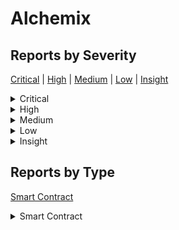 
# Alchemix

## Reports by Severity

[Critical](<README.md#critical>) | [High](<README.md#high>) | [Medium](<README.md#medium>) | [Low](<README.md#low>) | [Insight](<README.md#insight>)
<details>
<summary>Critical</summary>

* [30634 - [SC - Critical] Unauthorized minting of unlimited FLUX in  tran...](./30634%20-%20%5BSC%20-%20Critical%5D%20Unauthorized%20minting%20of%20unlimited%20FLUX%20in%20%20tran....md)
* [30650 - [SC - Critical] Infinite minting of FLUX through voterpoke](./30650%20-%20%5BSC%20-%20Critical%5D%20Infinite%20minting%20of%20FLUX%20through%20voterpoke.md)
* [30651 - [SC - Critical] Insolvency in RevenueHandlersol because unclaim...](./30651%20-%20%5BSC%20-%20Critical%5D%20Insolvency%20in%20RevenueHandlersol%20because%20unclaim....md)
* [30655 - [SC - Critical] Binary search does not correctly handle duplica...](./30655%20-%20%5BSC%20-%20Critical%5D%20Binary%20search%20does%20not%20correctly%20handle%20duplica....md)
* [30671 - [SC - Critical] Reward token permanent freeze due to bulk call ...](./30671%20-%20%5BSC%20-%20Critical%5D%20Reward%20token%20permanent%20freeze%20due%20to%20bulk%20call%20....md)
* [30682 - [SC - Critical] Insufficient slippage control in RevenueHandler...](./30682%20-%20%5BSC%20-%20Critical%5D%20Insufficient%20slippage%20control%20in%20RevenueHandler....md)
* [30683 - [SC - Critical] User can increase their unclaimed Flux token wi...](./30683%20-%20%5BSC%20-%20Critical%5D%20User%20can%20increase%20their%20unclaimed%20Flux%20token%20wi....md)
* [30788 - [SC - Critical] User can increase their unclaimed Flux token wi...](./30788%20-%20%5BSC%20-%20Critical%5D%20User%20can%20increase%20their%20unclaimed%20Flux%20token%20wi....md)
* [30800 - [SC - Critical] Stealing FLUX by claiming then merging position...](./30800%20-%20%5BSC%20-%20Critical%5D%20Stealing%20FLUX%20by%20claiming%20then%20merging%20position....md)
* [30814 - [SC - Critical] Wrong calculation of boost amount in Voterpoke](./30814%20-%20%5BSC%20-%20Critical%5D%20Wrong%20calculation%20of%20boost%20amount%20in%20Voterpoke.md)
* [30825 - [SC - Critical] Users can get unlimited amounts of Flux tokens](./30825%20-%20%5BSC%20-%20Critical%5D%20Users%20can%20get%20unlimited%20amounts%20of%20Flux%20tokens.md)
* [30860 - [SC - Critical] Wrong timestamp for totalVoting](./30860%20-%20%5BSC%20-%20Critical%5D%20Wrong%20timestamp%20for%20totalVoting.md)
* [30898 - [SC - Critical] Call the deposit function before the distribute...](./30898%20-%20%5BSC%20-%20Critical%5D%20Call%20the%20deposit%20function%20before%20the%20distribute....md)
* [30906 - [SC - Critical] Voterpoke can be called at will leading to a us...](./30906%20-%20%5BSC%20-%20Critical%5D%20Voterpoke%20can%20be%20called%20at%20will%20leading%20to%20a%20us....md)
* [30919 - [SC - Critical] Front running of pokeTokens could lead to loss ...](./30919%20-%20%5BSC%20-%20Critical%5D%20Front%20running%20of%20pokeTokens%20could%20lead%20to%20loss%20....md)
* [30925 - [SC - Critical] Manipulation of governance voting result by unl...](./30925%20-%20%5BSC%20-%20Critical%5D%20Manipulation%20of%20governance%20voting%20result%20by%20unl....md)
* [30939 - [SC - Critical] Misuse of curve pool calls results for precisio...](./30939%20-%20%5BSC%20-%20Critical%5D%20Misuse%20of%20curve%20pool%20calls%20results%20for%20precisio....md)
* [30972 - [SC - Critical] Theft of unclaimed yield of the revenue in the ...](./30972%20-%20%5BSC%20-%20Critical%5D%20Theft%20of%20unclaimed%20yield%20of%20the%20revenue%20in%20the%20....md)
* [30990 - [SC - Critical] Users can use Voterpoke to accrue Flux tokens i...](./30990%20-%20%5BSC%20-%20Critical%5D%20Users%20can%20use%20Voterpoke%20to%20accrue%20Flux%20tokens%20i....md)
* [30999 - [SC - Critical] An edge-case mints  times more FLUX than it should](./30999%20-%20%5BSC%20-%20Critical%5D%20An%20edge-case%20mints%20%20times%20more%20FLUX%20than%20it%20should.md)
* [31071 - [SC - Critical] User can steal bribes and prevent other users f...](./31071%20-%20%5BSC%20-%20Critical%5D%20User%20can%20steal%20bribes%20and%20prevent%20other%20users%20f....md)
* [31076 - [SC - Critical] checkpointTotalSupply can checkpoint before a t...](./31076%20-%20%5BSC%20-%20Critical%5D%20checkpointTotalSupply%20can%20checkpoint%20before%20a%20t....md)
* [31077 - [SC - Critical] RevenueHandler counts unclaimed tokens as new r...](./31077%20-%20%5BSC%20-%20Critical%5D%20RevenueHandler%20counts%20unclaimed%20tokens%20as%20new%20r....md)
* [31079 - [SC - Critical] Claiming bribes for epochs you didnt vote for l...](./31079%20-%20%5BSC%20-%20Critical%5D%20Claiming%20bribes%20for%20epochs%20you%20didnt%20vote%20for%20l....md)
* [31082 - [SC - Critical] Expired locks can be used to claim rewards](./31082%20-%20%5BSC%20-%20Critical%5D%20Expired%20locks%20can%20be%20used%20to%20claim%20rewards.md)
* [31085 - [SC - Critical] Malicious users can front-run the distribution ...](./31085%20-%20%5BSC%20-%20Critical%5D%20Malicious%20users%20can%20front-run%20the%20distribution%20....md)
* [31112 - [SC - Critical] Bribesolwithdraw doesnt update the totalVotings...](./31112%20-%20%5BSC%20-%20Critical%5D%20Bribesolwithdraw%20doesnt%20update%20the%20totalVotings....md)
* [31141 - [SC - Critical] Permanent freezing of unclaimed yield of reward...](./31141%20-%20%5BSC%20-%20Critical%5D%20Permanent%20freezing%20of%20unclaimed%20yield%20of%20reward....md)
* [31149 - [SC - Critical] Manipulation of governance voting result by unl...](./31149%20-%20%5BSC%20-%20Critical%5D%20Manipulation%20of%20governance%20voting%20result%20by%20unl....md)
* [31163 - [SC - Critical] Malicious actor can acquire bribe rewards by bl...](./31163%20-%20%5BSC%20-%20Critical%5D%20Malicious%20actor%20can%20acquire%20bribe%20rewards%20by%20bl....md)
* [31184 - [SC - Critical] Deflating the total amount of votes in a checkp...](./31184%20-%20%5BSC%20-%20Critical%5D%20Deflating%20the%20total%20amount%20of%20votes%20in%20a%20checkp....md)
* [31196 - [SC - Critical] Voterpoke does not check lastVoted resulting in...](./31196%20-%20%5BSC%20-%20Critical%5D%20Voterpoke%20does%20not%20check%20lastVoted%20resulting%20in....md)
* [31198 - [SC - Critical] VotingEscrowmerge does not check whether the _f...](./31198%20-%20%5BSC%20-%20Critical%5D%20VotingEscrowmerge%20does%20not%20check%20whether%20the%20_f....md)
* [31199 - [SC - Critical] Users might receive less rewars token after Vot...](./31199%20-%20%5BSC%20-%20Critical%5D%20Users%20might%20receive%20less%20rewars%20token%20after%20Vot....md)
* [31211 - [SC - Critical] Inflation Of Total Votes and Potential Freeze o...](./31211%20-%20%5BSC%20-%20Critical%5D%20Inflation%20Of%20Total%20Votes%20and%20Potential%20Freeze%20o....md)
* [31222 - [SC - Critical] Unlimited Flux minting](./31222%20-%20%5BSC%20-%20Critical%5D%20Unlimited%20Flux%20minting.md)
* [31223 - [SC - Critical] Disproportionate Rewards Manipulation in Bribesol](./31223%20-%20%5BSC%20-%20Critical%5D%20Disproportionate%20Rewards%20Manipulation%20in%20Bribesol.md)
* [31242 - [SC - Critical]  RevenueHandlercheckpoint allows users to claim...](./31242%20-%20%5BSC%20-%20Critical%5D%20%20RevenueHandlercheckpoint%20allows%20users%20to%20claim....md)
* [31249 - [SC - Critical] malicious user can back-run Voterdistribute to ...](./31249%20-%20%5BSC%20-%20Critical%5D%20malicious%20user%20can%20back-run%20Voterdistribute%20to%20....md)
* [31253 - [SC - Critical] RevenueHandlercheckpoint isnt correctly](./31253%20-%20%5BSC%20-%20Critical%5D%20RevenueHandlercheckpoint%20isnt%20correctly.md)
* [31263 - [SC - Critical] RevenueHandlercheckpoint counts unclaimed rewar...](./31263%20-%20%5BSC%20-%20Critical%5D%20RevenueHandlercheckpoint%20counts%20unclaimed%20rewar....md)
* [31280 - [SC - Critical] Malicious user can mint unlimited flux tokens](./31280%20-%20%5BSC%20-%20Critical%5D%20Malicious%20user%20can%20mint%20unlimited%20flux%20tokens.md)
* [31309 - [SC - Critical] slippage protection is inaccurate](./31309%20-%20%5BSC%20-%20Critical%5D%20slippage%20protection%20is%20inaccurate.md)
* [31329 - [SC - Critical] Attacker can gain infinitive FLUX by repeating ...](./31329%20-%20%5BSC%20-%20Critical%5D%20Attacker%20can%20gain%20infinitive%20FLUX%20by%20repeating%20....md)
* [31375 - [SC - Critical] Lack of Access control in poke function allows ...](./31375%20-%20%5BSC%20-%20Critical%5D%20Lack%20of%20Access%20control%20in%20poke%20function%20allows%20....md)
* [31377 - [SC - Critical] Stucked yield tokens upon withdrawal of votes f...](./31377%20-%20%5BSC%20-%20Critical%5D%20Stucked%20yield%20tokens%20upon%20withdrawal%20of%20votes%20f....md)
* [31386 - [SC - Critical] Malicious user can steal FLUX token by abusing ...](./31386%20-%20%5BSC%20-%20Critical%5D%20Malicious%20user%20can%20steal%20FLUX%20token%20by%20abusing%20....md)
* [31388 - [SC - Critical] Vulnerability in the poke function of Voting co...](./31388%20-%20%5BSC%20-%20Critical%5D%20Vulnerability%20in%20the%20poke%20function%20of%20Voting%20co....md)
* [31397 - [SC - Critical] In Bribesol _writeVotingCheckpoint isnt called ...](./31397%20-%20%5BSC%20-%20Critical%5D%20In%20Bribesol%20_writeVotingCheckpoint%20isnt%20called%20....md)
* [31408 - [SC - Critical] Killed Gauge continue to accrue and steal rewar...](./31408%20-%20%5BSC%20-%20Critical%5D%20Killed%20Gauge%20continue%20to%20accrue%20and%20steal%20rewar....md)
* [31409 - [SC - Critical] Users can grief Bribe rewards forcing them to b...](./31409%20-%20%5BSC%20-%20Critical%5D%20Users%20can%20grief%20Bribe%20rewards%20forcing%20them%20to%20b....md)
* [31418 - [SC - Critical] the killed gauge collect claim amount](./31418%20-%20%5BSC%20-%20Critical%5D%20the%20killed%20gauge%20collect%20claim%20amount.md)
* [31444 - [SC - Critical] Manipulation of ve voting mechanism unlimited b...](./31444%20-%20%5BSC%20-%20Critical%5D%20Manipulation%20of%20ve%20voting%20mechanism%20unlimited%20b....md)
* [31453 - [SC - Critical] The balance of RevenueHandler can be drained](./31453%20-%20%5BSC%20-%20Critical%5D%20The%20balance%20of%20RevenueHandler%20can%20be%20drained.md)
* [31458 - [SC - Critical] Invalid handling of epochs revenue for tokens t...](./31458%20-%20%5BSC%20-%20Critical%5D%20Invalid%20handling%20of%20epochs%20revenue%20for%20tokens%20t....md)
* [31461 - [SC - Critical] veALCX holder can mint Unlimited FLUX tokens](./31461%20-%20%5BSC%20-%20Critical%5D%20veALCX%20holder%20can%20mint%20Unlimited%20FLUX%20tokens.md)
* [31466 - [SC - Critical] Wrong reward calculation leads to rewards being...](./31466%20-%20%5BSC%20-%20Critical%5D%20Wrong%20reward%20calculation%20leads%20to%20rewards%20being....md)
* [31470 - [SC - Critical] Bribing protocols pay bribes but dont get emiss...](./31470%20-%20%5BSC%20-%20Critical%5D%20Bribing%20protocols%20pay%20bribes%20but%20dont%20get%20emiss....md)
* [31472 - [SC - Critical] Stealing all revenue from the Alchemix protocol](./31472%20-%20%5BSC%20-%20Critical%5D%20Stealing%20all%20revenue%20from%20the%20Alchemix%20protocol.md)
* [31481 - [SC - Critical] Undound FLUX accrual through reset and merge](./31481%20-%20%5BSC%20-%20Critical%5D%20Undound%20FLUX%20accrual%20through%20reset%20and%20merge.md)
* [31483 - [SC - Critical] Users can vote multiple times in one epoch](./31483%20-%20%5BSC%20-%20Critical%5D%20Users%20can%20vote%20multiple%20times%20in%20one%20epoch.md)
* [31485 - [SC - Critical] Miscalculation of distributed tokens at revenue...](./31485%20-%20%5BSC%20-%20Critical%5D%20Miscalculation%20of%20distributed%20tokens%20at%20revenue....md)
* [31488 - [SC - Critical] Merging tokens allows multiple Flux accruals wi...](./31488%20-%20%5BSC%20-%20Critical%5D%20Merging%20tokens%20allows%20multiple%20Flux%20accruals%20wi....md)
* [31495 - [SC - Critical] Users cannot claim rewards from RevenueHandler ...](./31495%20-%20%5BSC%20-%20Critical%5D%20Users%20cannot%20claim%20rewards%20from%20RevenueHandler%20....md)
* [31507 - [SC - Critical] Malicious user could flash-loan the veALCX to i...](./31507%20-%20%5BSC%20-%20Critical%5D%20Malicious%20user%20could%20flash-loan%20the%20veALCX%20to%20i....md)
* [31512 - [SC - Critical] Infinite minting of FLUX through Merge](./31512%20-%20%5BSC%20-%20Critical%5D%20Infinite%20minting%20of%20FLUX%20through%20Merge.md)
* [31520 - [SC - Critical] Incorrect accounting of totalVoting leads to pe...](./31520%20-%20%5BSC%20-%20Critical%5D%20Incorrect%20accounting%20of%20totalVoting%20leads%20to%20pe....md)
* [31526 - [SC - Critical] A user is able to claim more bribes than they h...](./31526%20-%20%5BSC%20-%20Critical%5D%20A%20user%20is%20able%20to%20claim%20more%20bribes%20than%20they%20h....md)
* [31527 - [SC - Critical] No accounting for totalVoting in Bribesolwithdr...](./31527%20-%20%5BSC%20-%20Critical%5D%20No%20accounting%20for%20totalVoting%20in%20Bribesolwithdr....md)
* [31541 - [SC - Critical] FluxTokens unlimited mint and Exploitation of g...](./31541%20-%20%5BSC%20-%20Critical%5D%20FluxTokens%20unlimited%20mint%20and%20Exploitation%20of%20g....md)
* [31556 - [SC - Critical] Unfair Revenue Distribution in Non-Alchemix Rev...](./31556%20-%20%5BSC%20-%20Critical%5D%20Unfair%20Revenue%20Distribution%20in%20Non-Alchemix%20Rev....md)
* [31567 - [SC - Critical] VotingEscrowsolcheckpoint is completely broken](./31567%20-%20%5BSC%20-%20Critical%5D%20VotingEscrowsolcheckpoint%20is%20completely%20broken.md)
* [31579 - [SC - Critical] Infinite mint of FLUX using poke](./31579%20-%20%5BSC%20-%20Critical%5D%20Infinite%20mint%20of%20FLUX%20using%20poke.md)
* [31584 - [SC - Critical] Loss Of Boosted Weight When Poking In The Same ...](./31584%20-%20%5BSC%20-%20Critical%5D%20Loss%20Of%20Boosted%20Weight%20When%20Poking%20In%20The%20Same%20....md)

</details>
<details>
<summary>High</summary>

* [30699 - [SC - High] Permanent freezing of unclaimed ALCX yield when...](./30699%20-%20%5BSC%20-%20High%5D%20Permanent%20freezing%20of%20unclaimed%20ALCX%20yield%20when....md)
* [30826 - [SC - High] ALCK rewards are lost when merging tokens becau...](./30826%20-%20%5BSC%20-%20High%5D%20ALCK%20rewards%20are%20lost%20when%20merging%20tokens%20becau....md)
* [30910 - [SC - High] Processing of voting results is not implemented...](./30910%20-%20%5BSC%20-%20High%5D%20Processing%20of%20voting%20results%20is%20not%20implemented....md)
* [30922 - [SC - High] DOS of withdrawals through filling the userPoin...](./30922%20-%20%5BSC%20-%20High%5D%20DOS%20of%20withdrawals%20through%20filling%20the%20userPoin....md)
* [31008 - [SC - High] Alcx rewards are permanently frozen when two to...](./31008%20-%20%5BSC%20-%20High%5D%20Alcx%20rewards%20are%20permanently%20frozen%20when%20two%20to....md)
* [31042 - [SC - High] Claiming alchemic-token rewards can fail for so...](./31042%20-%20%5BSC%20-%20High%5D%20Claiming%20alchemic-token%20rewards%20can%20fail%20for%20so....md)
* [31078 - [SC - High] withdraw doesnt claim all rewards before burnin...](./31078%20-%20%5BSC%20-%20High%5D%20withdraw%20doesnt%20claim%20all%20rewards%20before%20burnin....md)
* [31189 - [SC - High] Voting algorithm does not apply maximum availab...](./31189%20-%20%5BSC%20-%20High%5D%20Voting%20algorithm%20does%20not%20apply%20maximum%20availab....md)
* [31258 - [SC - High] Loss of Unclaimed Bribes After Burning veALCX T...](./31258%20-%20%5BSC%20-%20High%5D%20Loss%20of%20Unclaimed%20Bribes%20After%20Burning%20veALCX%20T....md)
* [31276 - [SC - High] BPT can be locked for only  week resulting in u...](./31276%20-%20%5BSC%20-%20High%5D%20BPT%20can%20be%20locked%20for%20only%20%20week%20resulting%20in%20u....md)
* [31293 - [SC - High] Voters who withdraw veLACX tokens risk losing g...](./31293%20-%20%5BSC%20-%20High%5D%20Voters%20who%20withdraw%20veLACX%20tokens%20risk%20losing%20g....md)
* [31295 - [SC - High] Newly created gauge may missed out on its rewards](./31295%20-%20%5BSC%20-%20High%5D%20Newly%20created%20gauge%20may%20missed%20out%20on%20its%20rewards.md)
* [31326 - [SC - High] Precision loss causes minor loss of FLUX when c...](./31326%20-%20%5BSC%20-%20High%5D%20Precision%20loss%20causes%20minor%20loss%20of%20FLUX%20when%20c....md)
* [31335 - [SC - High] getActualSupply should be used instead of total...](./31335%20-%20%5BSC%20-%20High%5D%20getActualSupply%20should%20be%20used%20instead%20of%20total....md)
* [31380 - [SC - High] FluxTokencalculateBPT uses wrong algorithm caus...](./31380%20-%20%5BSC%20-%20High%5D%20FluxTokencalculateBPT%20uses%20wrong%20algorithm%20caus....md)
* [31382 - [SC - High] VotingEscrowupdateUnlockTime - Its possible for...](./31382%20-%20%5BSC%20-%20High%5D%20VotingEscrowupdateUnlockTime%20-%20Its%20possible%20for....md)
* [31390 - [SC - High] Precision Loss in FluxTokensolgetClaimableFlux](./31390%20-%20%5BSC%20-%20High%5D%20Precision%20Loss%20in%20FluxTokensolgetClaimableFlux.md)
* [31399 - [SC - High] RewardDistributor claims can be DoSed through e...](./31399%20-%20%5BSC%20-%20High%5D%20RewardDistributor%20claims%20can%20be%20DoSed%20through%20e....md)
* [31435 - [SC - High] ALCX rewards arent claimed for from token when ...](./31435%20-%20%5BSC%20-%20High%5D%20ALCX%20rewards%20arent%20claimed%20for%20from%20token%20when%20....md)
* [31447 - [SC - High] veALCX holders are able to withdraw rewards and...](./31447%20-%20%5BSC%20-%20High%5D%20veALCX%20holders%20are%20able%20to%20withdraw%20rewards%20and....md)
* [31478 - [SC - High] calculateBPT doesnt divide by basis points infl...](./31478%20-%20%5BSC%20-%20High%5D%20calculateBPT%20doesnt%20divide%20by%20basis%20points%20infl....md)
* [31479 - [SC - High] alchemechNFT holder will get too little FLUX be...](./31479%20-%20%5BSC%20-%20High%5D%20alchemechNFT%20holder%20will%20get%20too%20little%20FLUX%20be....md)
* [31480 - [SC - High] Miscalculation of global bias](./31480%20-%20%5BSC%20-%20High%5D%20Miscalculation%20of%20global%20bias.md)
* [31484 - [SC - High] Rewards for the first epoch at rewards distribu...](./31484%20-%20%5BSC%20-%20High%5D%20Rewards%20for%20the%20first%20epoch%20at%20rewards%20distribu....md)
* [31486 - [SC - High] getClaimableFlux miscalculates claimable FLUX f...](./31486%20-%20%5BSC%20-%20High%5D%20getClaimableFlux%20miscalculates%20claimable%20FLUX%20f....md)
* [31494 - [SC - High] Alchemix  The first epochs ALCX emissions of vo...](./31494%20-%20%5BSC%20-%20High%5D%20Alchemix%20%20The%20first%20epochs%20ALCX%20emissions%20of%20vo....md)
* [31498 - [SC - High] Alchemix  ALCX rewards are currently subject to...](./31498%20-%20%5BSC%20-%20High%5D%20Alchemix%20%20ALCX%20rewards%20are%20currently%20subject%20to....md)
* [31524 - [SC - High] Rounding down in getClaimableFlux leads to less...](./31524%20-%20%5BSC%20-%20High%5D%20Rounding%20down%20in%20getClaimableFlux%20leads%20to%20less....md)
* [31544 - [SC - High] Certain small amount of tokens are not accounte...](./31544%20-%20%5BSC%20-%20High%5D%20Certain%20small%20amount%20of%20tokens%20are%20not%20accounte....md)
* [31597 - [SC - High] Loss of precision while calculating claimable f...](./31597%20-%20%5BSC%20-%20High%5D%20Loss%20of%20precision%20while%20calculating%20claimable%20f....md)

</details>
<details>
<summary>Medium</summary>

* [30592 - [SC - Medium] DOS attack by delegating tokens at MAX_DELEGATE...](./30592%20-%20%5BSC%20-%20Medium%5D%20DOS%20attack%20by%20delegating%20tokens%20at%20MAX_DELEGATE....md)
* [30613 - [SC - Medium] malicious user can front run any call to the sw...](./30613%20-%20%5BSC%20-%20Medium%5D%20malicious%20user%20can%20front%20run%20any%20call%20to%20the%20sw....md)
* [30667 - [SC - Medium] Unlimited gauge numbers can DoS users distribut...](./30667%20-%20%5BSC%20-%20Medium%5D%20Unlimited%20gauge%20numbers%20can%20DoS%20users%20distribut....md)
* [30685 - [SC - Medium] The proposer can be impeded from submitting a p...](./30685%20-%20%5BSC%20-%20Medium%5D%20The%20proposer%20can%20be%20impeded%20from%20submitting%20a%20p....md)
* [30704 - [SC - Medium] Griefing an account from getting votes delegate...](./30704%20-%20%5BSC%20-%20Medium%5D%20Griefing%20an%20account%20from%20getting%20votes%20delegate....md)
* [30886 - [SC - Medium] Wrong totalWeight in Votersol](./30886%20-%20%5BSC%20-%20Medium%5D%20Wrong%20totalWeight%20in%20Votersol.md)
* [30985 - [SC - Medium] Griefing attack prevents admins from disabling ...](./30985%20-%20%5BSC%20-%20Medium%5D%20Griefing%20attack%20prevents%20admins%20from%20disabling%20....md)
* [31151 - [SC - Medium] Delegation Saturation Leading to Asset Freezing...](./31151%20-%20%5BSC%20-%20Medium%5D%20Delegation%20Saturation%20Leading%20to%20Asset%20Freezing....md)
* [31234 - [SC - Medium] Alchemix  BlockSlope variable in checkpoint rou...](./31234%20-%20%5BSC%20-%20Medium%5D%20Alchemix%20%20BlockSlope%20variable%20in%20checkpoint%20rou....md)
* [31298 - [SC - Medium] Anyone can let users delegates reach the upper ...](./31298%20-%20%5BSC%20-%20Medium%5D%20Anyone%20can%20let%20users%20delegates%20reach%20the%20upper%20....md)
* [31410 - [SC - Medium] Griefing Attack using delegate will expose User...](./31410%20-%20%5BSC%20-%20Medium%5D%20Griefing%20Attack%20using%20delegate%20will%20expose%20User....md)
* [31413 - [SC - Medium] DOS attack by delegating tokens at MAX_DELEGATES  ](./31413%20-%20%5BSC%20-%20Medium%5D%20DOS%20attack%20by%20delegating%20tokens%20at%20MAX_DELEGATES%20%20.md)
* [31425 - [SC - Medium] Users can call reset on their token even if the...](./31425%20-%20%5BSC%20-%20Medium%5D%20Users%20can%20call%20reset%20on%20their%20token%20even%20if%20the....md)
* [31448 - [SC - Medium] Bypassing the Governances proposal threshold to...](./31448%20-%20%5BSC%20-%20Medium%5D%20Bypassing%20the%20Governances%20proposal%20threshold%20to....md)
* [31462 - [SC - Medium] Alchemix  addReward access control can be bypas...](./31462%20-%20%5BSC%20-%20Medium%5D%20Alchemix%20%20addReward%20access%20control%20can%20be%20bypas....md)
* [31514 - [SC - Medium] Malicious users can cause pokeTokens to revert](./31514%20-%20%5BSC%20-%20Medium%5D%20Malicious%20users%20can%20cause%20pokeTokens%20to%20revert.md)
* [31521 - [SC - Medium] Early return in RewardsDistributorclaim can cau...](./31521%20-%20%5BSC%20-%20Medium%5D%20Early%20return%20in%20RewardsDistributorclaim%20can%20cau....md)
* [31539 - [SC - Medium] The Voterdistribute function can continue to fail](./31539%20-%20%5BSC%20-%20Medium%5D%20The%20Voterdistribute%20function%20can%20continue%20to%20fail.md)
* [31562 - [SC - Medium] Every consecutive epoch will have same number o...](./31562%20-%20%5BSC%20-%20Medium%5D%20Every%20consecutive%20epoch%20will%20have%20same%20number%20o....md)
* [31566 - [SC - Medium] Checkpoints wont update block number in point b...](./31566%20-%20%5BSC%20-%20Medium%5D%20Checkpoints%20wont%20update%20block%20number%20in%20point%20b....md)
* [31575 - [SC - Medium] depositIntoRewardPool and  withdrawFromRewardPo...](./31575%20-%20%5BSC%20-%20Medium%5D%20depositIntoRewardPool%20and%20%20withdrawFromRewardPo....md)

</details>
<details>
<summary>Low</summary>

* [30555 - [SC - Low] Precision loss when calculating the FLUX amount...](./30555%20-%20%5BSC%20-%20Low%5D%20Precision%20loss%20when%20calculating%20the%20FLUX%20amount....md)
* [30556 - [SC - Low] Past defeated proposals may become executable i...](./30556%20-%20%5BSC%20-%20Low%5D%20Past%20defeated%20proposals%20may%20become%20executable%20i....md)
* [30565 - [SC - Low] veALCX does not comply with ERC breaking compos...](./30565%20-%20%5BSC%20-%20Low%5D%20veALCX%20does%20not%20comply%20with%20ERC%20breaking%20compos....md)
* [30598 - [SC - Low] Access Control Flaw in _burn Function Leads to ...](./30598%20-%20%5BSC%20-%20Low%5D%20Access%20Control%20Flaw%20in%20_burn%20Function%20Leads%20to%20....md)
* [30694 - [SC - Low] Users approved for a single token id cannot wit...](./30694%20-%20%5BSC%20-%20Low%5D%20Users%20approved%20for%20a%20single%20token%20id%20cannot%20wit....md)
* [30708 - [SC - Low] treasuryPct can be exceeded than BPS due to inc...](./30708%20-%20%5BSC%20-%20Low%5D%20treasuryPct%20can%20be%20exceeded%20than%20BPS%20due%20to%20inc....md)
* [30711 - [SC - Low] The result of the AggregatorVInterface is not v...](./30711%20-%20%5BSC%20-%20Low%5D%20The%20result%20of%20the%20AggregatorVInterface%20is%20not%20v....md)
* [30781 - [SC - Low] It is possible to lower the quorum requirements...](./30781%20-%20%5BSC%20-%20Low%5D%20It%20is%20possible%20to%20lower%20the%20quorum%20requirements....md)
* [30818 - [SC - Low] division before multiplication in theamountToRa...](./30818%20-%20%5BSC%20-%20Low%5D%20division%20before%20multiplication%20in%20theamountToRa....md)
* [30920 - [SC - Low] User loses access to claims after merging of to...](./30920%20-%20%5BSC%20-%20Low%5D%20User%20loses%20access%20to%20claims%20after%20merging%20of%20to....md)
* [30921 - [SC - Low] Referential assignment causes incorrect block i...](./30921%20-%20%5BSC%20-%20Low%5D%20Referential%20assignment%20causes%20incorrect%20block%20i....md)
* [30926 - [SC - Low] AlchemixGovernor updates to quorum can affect p...](./30926%20-%20%5BSC%20-%20Low%5D%20AlchemixGovernor%20updates%20to%20quorum%20can%20affect%20p....md)
* [30951 - [SC - Low] Incorrect ownerOf implementation makes veALCX n...](./30951%20-%20%5BSC%20-%20Low%5D%20Incorrect%20ownerOf%20implementation%20makes%20veALCX%20n....md)
* [30973 - [SC - Low] Incorrect Validation of treasuryPct in the Reve...](./30973%20-%20%5BSC%20-%20Low%5D%20Incorrect%20Validation%20of%20treasuryPct%20in%20the%20Reve....md)
* [31087 - [SC - Low] Colition between approve and _isApprovedOrOwner...](./31087%20-%20%5BSC%20-%20Low%5D%20Colition%20between%20approve%20and%20_isApprovedOrOwner....md)
* [31272 - [SC - Low] Approved user cant merge tokens not approved fo...](./31272%20-%20%5BSC%20-%20Low%5D%20Approved%20user%20cant%20merge%20tokens%20not%20approved%20fo....md)
* [31281 - [SC - Low] Approved spender cannot withdraw or merge](./31281%20-%20%5BSC%20-%20Low%5D%20Approved%20spender%20cannot%20withdraw%20or%20merge.md)
* [31355 - [SC - Low] Past Defeated Proposals Can Be Executed in the ...](./31355%20-%20%5BSC%20-%20Low%5D%20Past%20Defeated%20Proposals%20Can%20Be%20Executed%20in%20the%20....md)
* [31381 - [SC - Low] Alchemix  Incorrect Initialisation of struct in...](./31381%20-%20%5BSC%20-%20Low%5D%20Alchemix%20%20Incorrect%20Initialisation%20of%20struct%20in....md)
* [31383 - [SC - Low] price feeds sanity checks isnt correct in funct...](./31383%20-%20%5BSC%20-%20Low%5D%20price%20feeds%20sanity%20checks%20isnt%20correct%20in%20funct....md)
* [31385 - [SC - Low] RewardsDistributortokensPerWeek might be zero i...](./31385%20-%20%5BSC%20-%20Low%5D%20RewardsDistributortokensPerWeek%20might%20be%20zero%20i....md)
* [31449 - [SC - Low] BribegetRewardForOwner should not revert if the...](./31449%20-%20%5BSC%20-%20Low%5D%20BribegetRewardForOwner%20should%20not%20revert%20if%20the....md)
* [31487 - [SC - Low] Wrong condition check on RevenueHandlerconstruc...](./31487%20-%20%5BSC%20-%20Low%5D%20Wrong%20condition%20check%20on%20RevenueHandlerconstruc....md)
* [31497 - [SC - Low] executeBatch lacks payable so ethers can not be...](./31497%20-%20%5BSC%20-%20Low%5D%20executeBatch%20lacks%20payable%20so%20ethers%20can%20not%20be....md)
* [31519 - [SC - Low] Lack of revert statement in Votersolpoke result...](./31519%20-%20%5BSC%20-%20Low%5D%20Lack%20of%20revert%20statement%20in%20Votersolpoke%20result....md)
* [31523 - [SC - Low] USDT Approval will cause function failure](./31523%20-%20%5BSC%20-%20Low%5D%20USDT%20Approval%20will%20cause%20function%20failure.md)
* [31542 - [SC - Low] Bribeearned - L Its potentially possible to ear...](./31542%20-%20%5BSC%20-%20Low%5D%20Bribeearned%20-%20L%20Its%20potentially%20possible%20to%20ear....md)
* [31555 - [SC - Low] RewardsDistributoramountToCompound - L The stal...](./31555%20-%20%5BSC%20-%20Low%5D%20RewardsDistributoramountToCompound%20-%20L%20The%20stal....md)
* [31559 - [SC - Low] Minter UpdatePeriod after  weeks causes Rewards...](./31559%20-%20%5BSC%20-%20Low%5D%20Minter%20UpdatePeriod%20after%20%20weeks%20causes%20Rewards....md)
* [31563 - [SC - Low] Oracle  days staleThreshold for priceTimestamp ...](./31563%20-%20%5BSC%20-%20Low%5D%20Oracle%20%20days%20staleThreshold%20for%20priceTimestamp%20....md)
* [31588 - [SC - Low] Users could start cooldown period for their wit...](./31588%20-%20%5BSC%20-%20Low%5D%20Users%20could%20start%20cooldown%20period%20for%20their%20wit....md)

</details>
<details>
<summary>Insight</summary>

* [30584 - [SC - Insight] Invalid check to make sure Minter is already in...](./30584%20-%20%5BSC%20-%20Insight%5D%20Invalid%20check%20to%20make%20sure%20Minter%20is%20already%20in....md)
* [30710 - [SC - Insight] The execution of the proposal has no expiration](./30710%20-%20%5BSC%20-%20Insight%5D%20The%20execution%20of%20the%20proposal%20has%20no%20expiration.md)
* [30918 - [SC - Insight] Incorrect implementation of ownerOf makes veALC...](./30918%20-%20%5BSC%20-%20Insight%5D%20Incorrect%20implementation%20of%20ownerOf%20makes%20veALC....md)
* [30959 - [SC - Insight] Immutable gauges can break the state of the vot...](./30959%20-%20%5BSC%20-%20Insight%5D%20Immutable%20gauges%20can%20break%20the%20state%20of%20the%20vot....md)
* [30992 - [SC - Insight] Inconsistent State Missing Event Emission in Fl...](./30992%20-%20%5BSC%20-%20Insight%5D%20Inconsistent%20State%20Missing%20Event%20Emission%20in%20Fl....md)
* [31080 - [SC - Insight] DoS in startCooldown when users want start cool...](./31080%20-%20%5BSC%20-%20Insight%5D%20DoS%20in%20startCooldown%20when%20users%20want%20start%20cool....md)
* [31226 - [SC - Insight] Missing Revert Message in require statement lea...](./31226%20-%20%5BSC%20-%20Insight%5D%20Missing%20Revert%20Message%20in%20require%20statement%20lea....md)
* [31264 - [SC - Insight] Multiple Reports QALowOOS Medium](./31264%20-%20%5BSC%20-%20Insight%5D%20Multiple%20Reports%20QALowOOS%20Medium.md)
* [31277 - [SC - Insight] The user can propose with less voting power tha...](./31277%20-%20%5BSC%20-%20Insight%5D%20The%20user%20can%20propose%20with%20less%20voting%20power%20tha....md)
* [31284 - [SC - Insight] cancel should allow to cancel the proposal of t...](./31284%20-%20%5BSC%20-%20Insight%5D%20cancel%20should%20allow%20to%20cancel%20the%20proposal%20of%20t....md)
* [31407 - [SC - Insight] Alchemist is given over Allowance through Reven...](./31407%20-%20%5BSC%20-%20Insight%5D%20Alchemist%20is%20given%20over%20Allowance%20through%20Reven....md)
* [31416 - [SC - Insight] Impossible to set boostMultiplier to MIN_BOOST](./31416%20-%20%5BSC%20-%20Insight%5D%20Impossible%20to%20set%20boostMultiplier%20to%20MIN_BOOST.md)
* [31417 - [SC - Insight] Compound claiming transactions will revert if u...](./31417%20-%20%5BSC%20-%20Insight%5D%20Compound%20claiming%20transactions%20will%20revert%20if%20u....md)
* [31420 - [SC - Insight] No array lengths check in VotersolclaimBribes](./31420%20-%20%5BSC%20-%20Insight%5D%20No%20array%20lengths%20check%20in%20VotersolclaimBribes.md)
* [31430 - [SC - Insight] QA](./31430%20-%20%5BSC%20-%20Insight%5D%20QA.md)
* [31443 - [SC - Insight] Incorrect values of votingDelay and votingPerio...](./31443%20-%20%5BSC%20-%20Insight%5D%20Incorrect%20values%20of%20votingDelay%20and%20votingPerio....md)
* [31451 - [SC - Insight] MAX_PROPOSAL_NUMERATOR is incorrectly set](./31451%20-%20%5BSC%20-%20Insight%5D%20MAX_PROPOSAL_NUMERATOR%20is%20incorrectly%20set.md)
* [31460 - [SC - Insight] supportsInterface does not return typeIERCRecei...](./31460%20-%20%5BSC%20-%20Insight%5D%20supportsInterface%20does%20not%20return%20typeIERCRecei....md)
* [31503 - [SC - Insight] Incorrect value of MAX_PROPOSAL_NUMERATOR in Al...](./31503%20-%20%5BSC%20-%20Insight%5D%20Incorrect%20value%20of%20MAX_PROPOSAL_NUMERATOR%20in%20Al....md)
* [31540 - [SC - Insight] Expired Token Locks Impacting Vote Weight Calcu...](./31540%20-%20%5BSC%20-%20Insight%5D%20Expired%20Token%20Locks%20Impacting%20Vote%20Weight%20Calcu....md)
* [31552 - [SC - Insight] Lack of the validation for a Flash token protec...](./31552%20-%20%5BSC%20-%20Insight%5D%20Lack%20of%20the%20validation%20for%20a%20Flash%20token%20protec....md)
* [31558 - [SC - Insight] Discrepancy in MAX_PROPOSAL_NUMERATOR Value in ...](./31558%20-%20%5BSC%20-%20Insight%5D%20Discrepancy%20in%20MAX_PROPOSAL_NUMERATOR%20Value%20in%20....md)
* [31583 - [SC - Insight] Off by one error while adding reward pool token](./31583%20-%20%5BSC%20-%20Insight%5D%20Off%20by%20one%20error%20while%20adding%20reward%20pool%20token.md)
* [31592 - [SC - Insight] Collection of other important issues](./31592%20-%20%5BSC%20-%20Insight%5D%20Collection%20of%20other%20important%20issues.md)
* [31594 - [SC - Insight] RewardPoolManager can only add RewardPoolToken ...](./31594%20-%20%5BSC%20-%20Insight%5D%20RewardPoolManager%20can%20only%20add%20RewardPoolToken%20....md)

</details>

## Reports by Type

[Smart Contract](<README.md#smart-contract>)
<details>
<summary>Smart Contract</summary>

* [30555 - [SC - Low] Precision loss when calculating the FLUX amount...](./30555%20-%20%5BSC%20-%20Low%5D%20Precision%20loss%20when%20calculating%20the%20FLUX%20amount....md)
* [30556 - [SC - Low] Past defeated proposals may become executable i...](./30556%20-%20%5BSC%20-%20Low%5D%20Past%20defeated%20proposals%20may%20become%20executable%20i....md)
* [30565 - [SC - Low] veALCX does not comply with ERC breaking compos...](./30565%20-%20%5BSC%20-%20Low%5D%20veALCX%20does%20not%20comply%20with%20ERC%20breaking%20compos....md)
* [30584 - [SC - Insight] Invalid check to make sure Minter is already in...](./30584%20-%20%5BSC%20-%20Insight%5D%20Invalid%20check%20to%20make%20sure%20Minter%20is%20already%20in....md)
* [30592 - [SC - Medium] DOS attack by delegating tokens at MAX_DELEGATE...](./30592%20-%20%5BSC%20-%20Medium%5D%20DOS%20attack%20by%20delegating%20tokens%20at%20MAX_DELEGATE....md)
* [30598 - [SC - Low] Access Control Flaw in _burn Function Leads to ...](./30598%20-%20%5BSC%20-%20Low%5D%20Access%20Control%20Flaw%20in%20_burn%20Function%20Leads%20to%20....md)
* [30613 - [SC - Medium] malicious user can front run any call to the sw...](./30613%20-%20%5BSC%20-%20Medium%5D%20malicious%20user%20can%20front%20run%20any%20call%20to%20the%20sw....md)
* [30634 - [SC - Critical] Unauthorized minting of unlimited FLUX in  tran...](./30634%20-%20%5BSC%20-%20Critical%5D%20Unauthorized%20minting%20of%20unlimited%20FLUX%20in%20%20tran....md)
* [30650 - [SC - Critical] Infinite minting of FLUX through voterpoke](./30650%20-%20%5BSC%20-%20Critical%5D%20Infinite%20minting%20of%20FLUX%20through%20voterpoke.md)
* [30651 - [SC - Critical] Insolvency in RevenueHandlersol because unclaim...](./30651%20-%20%5BSC%20-%20Critical%5D%20Insolvency%20in%20RevenueHandlersol%20because%20unclaim....md)
* [30655 - [SC - Critical] Binary search does not correctly handle duplica...](./30655%20-%20%5BSC%20-%20Critical%5D%20Binary%20search%20does%20not%20correctly%20handle%20duplica....md)
* [30667 - [SC - Medium] Unlimited gauge numbers can DoS users distribut...](./30667%20-%20%5BSC%20-%20Medium%5D%20Unlimited%20gauge%20numbers%20can%20DoS%20users%20distribut....md)
* [30671 - [SC - Critical] Reward token permanent freeze due to bulk call ...](./30671%20-%20%5BSC%20-%20Critical%5D%20Reward%20token%20permanent%20freeze%20due%20to%20bulk%20call%20....md)
* [30682 - [SC - Critical] Insufficient slippage control in RevenueHandler...](./30682%20-%20%5BSC%20-%20Critical%5D%20Insufficient%20slippage%20control%20in%20RevenueHandler....md)
* [30683 - [SC - Critical] User can increase their unclaimed Flux token wi...](./30683%20-%20%5BSC%20-%20Critical%5D%20User%20can%20increase%20their%20unclaimed%20Flux%20token%20wi....md)
* [30685 - [SC - Medium] The proposer can be impeded from submitting a p...](./30685%20-%20%5BSC%20-%20Medium%5D%20The%20proposer%20can%20be%20impeded%20from%20submitting%20a%20p....md)
* [30694 - [SC - Low] Users approved for a single token id cannot wit...](./30694%20-%20%5BSC%20-%20Low%5D%20Users%20approved%20for%20a%20single%20token%20id%20cannot%20wit....md)
* [30699 - [SC - High] Permanent freezing of unclaimed ALCX yield when...](./30699%20-%20%5BSC%20-%20High%5D%20Permanent%20freezing%20of%20unclaimed%20ALCX%20yield%20when....md)
* [30704 - [SC - Medium] Griefing an account from getting votes delegate...](./30704%20-%20%5BSC%20-%20Medium%5D%20Griefing%20an%20account%20from%20getting%20votes%20delegate....md)
* [30708 - [SC - Low] treasuryPct can be exceeded than BPS due to inc...](./30708%20-%20%5BSC%20-%20Low%5D%20treasuryPct%20can%20be%20exceeded%20than%20BPS%20due%20to%20inc....md)
* [30710 - [SC - Insight] The execution of the proposal has no expiration](./30710%20-%20%5BSC%20-%20Insight%5D%20The%20execution%20of%20the%20proposal%20has%20no%20expiration.md)
* [30711 - [SC - Low] The result of the AggregatorVInterface is not v...](./30711%20-%20%5BSC%20-%20Low%5D%20The%20result%20of%20the%20AggregatorVInterface%20is%20not%20v....md)
* [30781 - [SC - Low] It is possible to lower the quorum requirements...](./30781%20-%20%5BSC%20-%20Low%5D%20It%20is%20possible%20to%20lower%20the%20quorum%20requirements....md)
* [30788 - [SC - Critical] User can increase their unclaimed Flux token wi...](./30788%20-%20%5BSC%20-%20Critical%5D%20User%20can%20increase%20their%20unclaimed%20Flux%20token%20wi....md)
* [30800 - [SC - Critical] Stealing FLUX by claiming then merging position...](./30800%20-%20%5BSC%20-%20Critical%5D%20Stealing%20FLUX%20by%20claiming%20then%20merging%20position....md)
* [30814 - [SC - Critical] Wrong calculation of boost amount in Voterpoke](./30814%20-%20%5BSC%20-%20Critical%5D%20Wrong%20calculation%20of%20boost%20amount%20in%20Voterpoke.md)
* [30818 - [SC - Low] division before multiplication in theamountToRa...](./30818%20-%20%5BSC%20-%20Low%5D%20division%20before%20multiplication%20in%20theamountToRa....md)
* [30825 - [SC - Critical] Users can get unlimited amounts of Flux tokens](./30825%20-%20%5BSC%20-%20Critical%5D%20Users%20can%20get%20unlimited%20amounts%20of%20Flux%20tokens.md)
* [30826 - [SC - High] ALCK rewards are lost when merging tokens becau...](./30826%20-%20%5BSC%20-%20High%5D%20ALCK%20rewards%20are%20lost%20when%20merging%20tokens%20becau....md)
* [30860 - [SC - Critical] Wrong timestamp for totalVoting](./30860%20-%20%5BSC%20-%20Critical%5D%20Wrong%20timestamp%20for%20totalVoting.md)
* [30886 - [SC - Medium] Wrong totalWeight in Votersol](./30886%20-%20%5BSC%20-%20Medium%5D%20Wrong%20totalWeight%20in%20Votersol.md)
* [30898 - [SC - Critical] Call the deposit function before the distribute...](./30898%20-%20%5BSC%20-%20Critical%5D%20Call%20the%20deposit%20function%20before%20the%20distribute....md)
* [30906 - [SC - Critical] Voterpoke can be called at will leading to a us...](./30906%20-%20%5BSC%20-%20Critical%5D%20Voterpoke%20can%20be%20called%20at%20will%20leading%20to%20a%20us....md)
* [30910 - [SC - High] Processing of voting results is not implemented...](./30910%20-%20%5BSC%20-%20High%5D%20Processing%20of%20voting%20results%20is%20not%20implemented....md)
* [30918 - [SC - Insight] Incorrect implementation of ownerOf makes veALC...](./30918%20-%20%5BSC%20-%20Insight%5D%20Incorrect%20implementation%20of%20ownerOf%20makes%20veALC....md)
* [30919 - [SC - Critical] Front running of pokeTokens could lead to loss ...](./30919%20-%20%5BSC%20-%20Critical%5D%20Front%20running%20of%20pokeTokens%20could%20lead%20to%20loss%20....md)
* [30920 - [SC - Low] User loses access to claims after merging of to...](./30920%20-%20%5BSC%20-%20Low%5D%20User%20loses%20access%20to%20claims%20after%20merging%20of%20to....md)
* [30921 - [SC - Low] Referential assignment causes incorrect block i...](./30921%20-%20%5BSC%20-%20Low%5D%20Referential%20assignment%20causes%20incorrect%20block%20i....md)
* [30922 - [SC - High] DOS of withdrawals through filling the userPoin...](./30922%20-%20%5BSC%20-%20High%5D%20DOS%20of%20withdrawals%20through%20filling%20the%20userPoin....md)
* [30925 - [SC - Critical] Manipulation of governance voting result by unl...](./30925%20-%20%5BSC%20-%20Critical%5D%20Manipulation%20of%20governance%20voting%20result%20by%20unl....md)
* [30926 - [SC - Low] AlchemixGovernor updates to quorum can affect p...](./30926%20-%20%5BSC%20-%20Low%5D%20AlchemixGovernor%20updates%20to%20quorum%20can%20affect%20p....md)
* [30939 - [SC - Critical] Misuse of curve pool calls results for precisio...](./30939%20-%20%5BSC%20-%20Critical%5D%20Misuse%20of%20curve%20pool%20calls%20results%20for%20precisio....md)
* [30951 - [SC - Low] Incorrect ownerOf implementation makes veALCX n...](./30951%20-%20%5BSC%20-%20Low%5D%20Incorrect%20ownerOf%20implementation%20makes%20veALCX%20n....md)
* [30959 - [SC - Insight] Immutable gauges can break the state of the vot...](./30959%20-%20%5BSC%20-%20Insight%5D%20Immutable%20gauges%20can%20break%20the%20state%20of%20the%20vot....md)
* [30972 - [SC - Critical] Theft of unclaimed yield of the revenue in the ...](./30972%20-%20%5BSC%20-%20Critical%5D%20Theft%20of%20unclaimed%20yield%20of%20the%20revenue%20in%20the%20....md)
* [30973 - [SC - Low] Incorrect Validation of treasuryPct in the Reve...](./30973%20-%20%5BSC%20-%20Low%5D%20Incorrect%20Validation%20of%20treasuryPct%20in%20the%20Reve....md)
* [30985 - [SC - Medium] Griefing attack prevents admins from disabling ...](./30985%20-%20%5BSC%20-%20Medium%5D%20Griefing%20attack%20prevents%20admins%20from%20disabling%20....md)
* [30990 - [SC - Critical] Users can use Voterpoke to accrue Flux tokens i...](./30990%20-%20%5BSC%20-%20Critical%5D%20Users%20can%20use%20Voterpoke%20to%20accrue%20Flux%20tokens%20i....md)
* [30992 - [SC - Insight] Inconsistent State Missing Event Emission in Fl...](./30992%20-%20%5BSC%20-%20Insight%5D%20Inconsistent%20State%20Missing%20Event%20Emission%20in%20Fl....md)
* [30999 - [SC - Critical] An edge-case mints  times more FLUX than it should](./30999%20-%20%5BSC%20-%20Critical%5D%20An%20edge-case%20mints%20%20times%20more%20FLUX%20than%20it%20should.md)
* [31008 - [SC - High] Alcx rewards are permanently frozen when two to...](./31008%20-%20%5BSC%20-%20High%5D%20Alcx%20rewards%20are%20permanently%20frozen%20when%20two%20to....md)
* [31042 - [SC - High] Claiming alchemic-token rewards can fail for so...](./31042%20-%20%5BSC%20-%20High%5D%20Claiming%20alchemic-token%20rewards%20can%20fail%20for%20so....md)
* [31071 - [SC - Critical] User can steal bribes and prevent other users f...](./31071%20-%20%5BSC%20-%20Critical%5D%20User%20can%20steal%20bribes%20and%20prevent%20other%20users%20f....md)
* [31076 - [SC - Critical] checkpointTotalSupply can checkpoint before a t...](./31076%20-%20%5BSC%20-%20Critical%5D%20checkpointTotalSupply%20can%20checkpoint%20before%20a%20t....md)
* [31077 - [SC - Critical] RevenueHandler counts unclaimed tokens as new r...](./31077%20-%20%5BSC%20-%20Critical%5D%20RevenueHandler%20counts%20unclaimed%20tokens%20as%20new%20r....md)
* [31078 - [SC - High] withdraw doesnt claim all rewards before burnin...](./31078%20-%20%5BSC%20-%20High%5D%20withdraw%20doesnt%20claim%20all%20rewards%20before%20burnin....md)
* [31079 - [SC - Critical] Claiming bribes for epochs you didnt vote for l...](./31079%20-%20%5BSC%20-%20Critical%5D%20Claiming%20bribes%20for%20epochs%20you%20didnt%20vote%20for%20l....md)
* [31080 - [SC - Insight] DoS in startCooldown when users want start cool...](./31080%20-%20%5BSC%20-%20Insight%5D%20DoS%20in%20startCooldown%20when%20users%20want%20start%20cool....md)
* [31082 - [SC - Critical] Expired locks can be used to claim rewards](./31082%20-%20%5BSC%20-%20Critical%5D%20Expired%20locks%20can%20be%20used%20to%20claim%20rewards.md)
* [31085 - [SC - Critical] Malicious users can front-run the distribution ...](./31085%20-%20%5BSC%20-%20Critical%5D%20Malicious%20users%20can%20front-run%20the%20distribution%20....md)
* [31087 - [SC - Low] Colition between approve and _isApprovedOrOwner...](./31087%20-%20%5BSC%20-%20Low%5D%20Colition%20between%20approve%20and%20_isApprovedOrOwner....md)
* [31112 - [SC - Critical] Bribesolwithdraw doesnt update the totalVotings...](./31112%20-%20%5BSC%20-%20Critical%5D%20Bribesolwithdraw%20doesnt%20update%20the%20totalVotings....md)
* [31141 - [SC - Critical] Permanent freezing of unclaimed yield of reward...](./31141%20-%20%5BSC%20-%20Critical%5D%20Permanent%20freezing%20of%20unclaimed%20yield%20of%20reward....md)
* [31149 - [SC - Critical] Manipulation of governance voting result by unl...](./31149%20-%20%5BSC%20-%20Critical%5D%20Manipulation%20of%20governance%20voting%20result%20by%20unl....md)
* [31151 - [SC - Medium] Delegation Saturation Leading to Asset Freezing...](./31151%20-%20%5BSC%20-%20Medium%5D%20Delegation%20Saturation%20Leading%20to%20Asset%20Freezing....md)
* [31163 - [SC - Critical] Malicious actor can acquire bribe rewards by bl...](./31163%20-%20%5BSC%20-%20Critical%5D%20Malicious%20actor%20can%20acquire%20bribe%20rewards%20by%20bl....md)
* [31184 - [SC - Critical] Deflating the total amount of votes in a checkp...](./31184%20-%20%5BSC%20-%20Critical%5D%20Deflating%20the%20total%20amount%20of%20votes%20in%20a%20checkp....md)
* [31189 - [SC - High] Voting algorithm does not apply maximum availab...](./31189%20-%20%5BSC%20-%20High%5D%20Voting%20algorithm%20does%20not%20apply%20maximum%20availab....md)
* [31196 - [SC - Critical] Voterpoke does not check lastVoted resulting in...](./31196%20-%20%5BSC%20-%20Critical%5D%20Voterpoke%20does%20not%20check%20lastVoted%20resulting%20in....md)
* [31198 - [SC - Critical] VotingEscrowmerge does not check whether the _f...](./31198%20-%20%5BSC%20-%20Critical%5D%20VotingEscrowmerge%20does%20not%20check%20whether%20the%20_f....md)
* [31199 - [SC - Critical] Users might receive less rewars token after Vot...](./31199%20-%20%5BSC%20-%20Critical%5D%20Users%20might%20receive%20less%20rewars%20token%20after%20Vot....md)
* [31211 - [SC - Critical] Inflation Of Total Votes and Potential Freeze o...](./31211%20-%20%5BSC%20-%20Critical%5D%20Inflation%20Of%20Total%20Votes%20and%20Potential%20Freeze%20o....md)
* [31222 - [SC - Critical] Unlimited Flux minting](./31222%20-%20%5BSC%20-%20Critical%5D%20Unlimited%20Flux%20minting.md)
* [31223 - [SC - Critical] Disproportionate Rewards Manipulation in Bribesol](./31223%20-%20%5BSC%20-%20Critical%5D%20Disproportionate%20Rewards%20Manipulation%20in%20Bribesol.md)
* [31226 - [SC - Insight] Missing Revert Message in require statement lea...](./31226%20-%20%5BSC%20-%20Insight%5D%20Missing%20Revert%20Message%20in%20require%20statement%20lea....md)
* [31234 - [SC - Medium] Alchemix  BlockSlope variable in checkpoint rou...](./31234%20-%20%5BSC%20-%20Medium%5D%20Alchemix%20%20BlockSlope%20variable%20in%20checkpoint%20rou....md)
* [31242 - [SC - Critical]  RevenueHandlercheckpoint allows users to claim...](./31242%20-%20%5BSC%20-%20Critical%5D%20%20RevenueHandlercheckpoint%20allows%20users%20to%20claim....md)
* [31249 - [SC - Critical] malicious user can back-run Voterdistribute to ...](./31249%20-%20%5BSC%20-%20Critical%5D%20malicious%20user%20can%20back-run%20Voterdistribute%20to%20....md)
* [31253 - [SC - Critical] RevenueHandlercheckpoint isnt correctly](./31253%20-%20%5BSC%20-%20Critical%5D%20RevenueHandlercheckpoint%20isnt%20correctly.md)
* [31258 - [SC - High] Loss of Unclaimed Bribes After Burning veALCX T...](./31258%20-%20%5BSC%20-%20High%5D%20Loss%20of%20Unclaimed%20Bribes%20After%20Burning%20veALCX%20T....md)
* [31263 - [SC - Critical] RevenueHandlercheckpoint counts unclaimed rewar...](./31263%20-%20%5BSC%20-%20Critical%5D%20RevenueHandlercheckpoint%20counts%20unclaimed%20rewar....md)
* [31264 - [SC - Insight] Multiple Reports QALowOOS Medium](./31264%20-%20%5BSC%20-%20Insight%5D%20Multiple%20Reports%20QALowOOS%20Medium.md)
* [31272 - [SC - Low] Approved user cant merge tokens not approved fo...](./31272%20-%20%5BSC%20-%20Low%5D%20Approved%20user%20cant%20merge%20tokens%20not%20approved%20fo....md)
* [31276 - [SC - High] BPT can be locked for only  week resulting in u...](./31276%20-%20%5BSC%20-%20High%5D%20BPT%20can%20be%20locked%20for%20only%20%20week%20resulting%20in%20u....md)
* [31277 - [SC - Insight] The user can propose with less voting power tha...](./31277%20-%20%5BSC%20-%20Insight%5D%20The%20user%20can%20propose%20with%20less%20voting%20power%20tha....md)
* [31280 - [SC - Critical] Malicious user can mint unlimited flux tokens](./31280%20-%20%5BSC%20-%20Critical%5D%20Malicious%20user%20can%20mint%20unlimited%20flux%20tokens.md)
* [31281 - [SC - Low] Approved spender cannot withdraw or merge](./31281%20-%20%5BSC%20-%20Low%5D%20Approved%20spender%20cannot%20withdraw%20or%20merge.md)
* [31284 - [SC - Insight] cancel should allow to cancel the proposal of t...](./31284%20-%20%5BSC%20-%20Insight%5D%20cancel%20should%20allow%20to%20cancel%20the%20proposal%20of%20t....md)
* [31293 - [SC - High] Voters who withdraw veLACX tokens risk losing g...](./31293%20-%20%5BSC%20-%20High%5D%20Voters%20who%20withdraw%20veLACX%20tokens%20risk%20losing%20g....md)
* [31295 - [SC - High] Newly created gauge may missed out on its rewards](./31295%20-%20%5BSC%20-%20High%5D%20Newly%20created%20gauge%20may%20missed%20out%20on%20its%20rewards.md)
* [31298 - [SC - Medium] Anyone can let users delegates reach the upper ...](./31298%20-%20%5BSC%20-%20Medium%5D%20Anyone%20can%20let%20users%20delegates%20reach%20the%20upper%20....md)
* [31309 - [SC - Critical] slippage protection is inaccurate](./31309%20-%20%5BSC%20-%20Critical%5D%20slippage%20protection%20is%20inaccurate.md)
* [31326 - [SC - High] Precision loss causes minor loss of FLUX when c...](./31326%20-%20%5BSC%20-%20High%5D%20Precision%20loss%20causes%20minor%20loss%20of%20FLUX%20when%20c....md)
* [31329 - [SC - Critical] Attacker can gain infinitive FLUX by repeating ...](./31329%20-%20%5BSC%20-%20Critical%5D%20Attacker%20can%20gain%20infinitive%20FLUX%20by%20repeating%20....md)
* [31335 - [SC - High] getActualSupply should be used instead of total...](./31335%20-%20%5BSC%20-%20High%5D%20getActualSupply%20should%20be%20used%20instead%20of%20total....md)
* [31355 - [SC - Low] Past Defeated Proposals Can Be Executed in the ...](./31355%20-%20%5BSC%20-%20Low%5D%20Past%20Defeated%20Proposals%20Can%20Be%20Executed%20in%20the%20....md)
* [31375 - [SC - Critical] Lack of Access control in poke function allows ...](./31375%20-%20%5BSC%20-%20Critical%5D%20Lack%20of%20Access%20control%20in%20poke%20function%20allows%20....md)
* [31377 - [SC - Critical] Stucked yield tokens upon withdrawal of votes f...](./31377%20-%20%5BSC%20-%20Critical%5D%20Stucked%20yield%20tokens%20upon%20withdrawal%20of%20votes%20f....md)
* [31380 - [SC - High] FluxTokencalculateBPT uses wrong algorithm caus...](./31380%20-%20%5BSC%20-%20High%5D%20FluxTokencalculateBPT%20uses%20wrong%20algorithm%20caus....md)
* [31381 - [SC - Low] Alchemix  Incorrect Initialisation of struct in...](./31381%20-%20%5BSC%20-%20Low%5D%20Alchemix%20%20Incorrect%20Initialisation%20of%20struct%20in....md)
* [31382 - [SC - High] VotingEscrowupdateUnlockTime - Its possible for...](./31382%20-%20%5BSC%20-%20High%5D%20VotingEscrowupdateUnlockTime%20-%20Its%20possible%20for....md)
* [31383 - [SC - Low] price feeds sanity checks isnt correct in funct...](./31383%20-%20%5BSC%20-%20Low%5D%20price%20feeds%20sanity%20checks%20isnt%20correct%20in%20funct....md)
* [31385 - [SC - Low] RewardsDistributortokensPerWeek might be zero i...](./31385%20-%20%5BSC%20-%20Low%5D%20RewardsDistributortokensPerWeek%20might%20be%20zero%20i....md)
* [31386 - [SC - Critical] Malicious user can steal FLUX token by abusing ...](./31386%20-%20%5BSC%20-%20Critical%5D%20Malicious%20user%20can%20steal%20FLUX%20token%20by%20abusing%20....md)
* [31388 - [SC - Critical] Vulnerability in the poke function of Voting co...](./31388%20-%20%5BSC%20-%20Critical%5D%20Vulnerability%20in%20the%20poke%20function%20of%20Voting%20co....md)
* [31390 - [SC - High] Precision Loss in FluxTokensolgetClaimableFlux](./31390%20-%20%5BSC%20-%20High%5D%20Precision%20Loss%20in%20FluxTokensolgetClaimableFlux.md)
* [31397 - [SC - Critical] In Bribesol _writeVotingCheckpoint isnt called ...](./31397%20-%20%5BSC%20-%20Critical%5D%20In%20Bribesol%20_writeVotingCheckpoint%20isnt%20called%20....md)
* [31399 - [SC - High] RewardDistributor claims can be DoSed through e...](./31399%20-%20%5BSC%20-%20High%5D%20RewardDistributor%20claims%20can%20be%20DoSed%20through%20e....md)
* [31407 - [SC - Insight] Alchemist is given over Allowance through Reven...](./31407%20-%20%5BSC%20-%20Insight%5D%20Alchemist%20is%20given%20over%20Allowance%20through%20Reven....md)
* [31408 - [SC - Critical] Killed Gauge continue to accrue and steal rewar...](./31408%20-%20%5BSC%20-%20Critical%5D%20Killed%20Gauge%20continue%20to%20accrue%20and%20steal%20rewar....md)
* [31409 - [SC - Critical] Users can grief Bribe rewards forcing them to b...](./31409%20-%20%5BSC%20-%20Critical%5D%20Users%20can%20grief%20Bribe%20rewards%20forcing%20them%20to%20b....md)
* [31410 - [SC - Medium] Griefing Attack using delegate will expose User...](./31410%20-%20%5BSC%20-%20Medium%5D%20Griefing%20Attack%20using%20delegate%20will%20expose%20User....md)
* [31413 - [SC - Medium] DOS attack by delegating tokens at MAX_DELEGATES  ](./31413%20-%20%5BSC%20-%20Medium%5D%20DOS%20attack%20by%20delegating%20tokens%20at%20MAX_DELEGATES%20%20.md)
* [31416 - [SC - Insight] Impossible to set boostMultiplier to MIN_BOOST](./31416%20-%20%5BSC%20-%20Insight%5D%20Impossible%20to%20set%20boostMultiplier%20to%20MIN_BOOST.md)
* [31417 - [SC - Insight] Compound claiming transactions will revert if u...](./31417%20-%20%5BSC%20-%20Insight%5D%20Compound%20claiming%20transactions%20will%20revert%20if%20u....md)
* [31418 - [SC - Critical] the killed gauge collect claim amount](./31418%20-%20%5BSC%20-%20Critical%5D%20the%20killed%20gauge%20collect%20claim%20amount.md)
* [31420 - [SC - Insight] No array lengths check in VotersolclaimBribes](./31420%20-%20%5BSC%20-%20Insight%5D%20No%20array%20lengths%20check%20in%20VotersolclaimBribes.md)
* [31425 - [SC - Medium] Users can call reset on their token even if the...](./31425%20-%20%5BSC%20-%20Medium%5D%20Users%20can%20call%20reset%20on%20their%20token%20even%20if%20the....md)
* [31430 - [SC - Insight] QA](./31430%20-%20%5BSC%20-%20Insight%5D%20QA.md)
* [31435 - [SC - High] ALCX rewards arent claimed for from token when ...](./31435%20-%20%5BSC%20-%20High%5D%20ALCX%20rewards%20arent%20claimed%20for%20from%20token%20when%20....md)
* [31443 - [SC - Insight] Incorrect values of votingDelay and votingPerio...](./31443%20-%20%5BSC%20-%20Insight%5D%20Incorrect%20values%20of%20votingDelay%20and%20votingPerio....md)
* [31444 - [SC - Critical] Manipulation of ve voting mechanism unlimited b...](./31444%20-%20%5BSC%20-%20Critical%5D%20Manipulation%20of%20ve%20voting%20mechanism%20unlimited%20b....md)
* [31447 - [SC - High] veALCX holders are able to withdraw rewards and...](./31447%20-%20%5BSC%20-%20High%5D%20veALCX%20holders%20are%20able%20to%20withdraw%20rewards%20and....md)
* [31448 - [SC - Medium] Bypassing the Governances proposal threshold to...](./31448%20-%20%5BSC%20-%20Medium%5D%20Bypassing%20the%20Governances%20proposal%20threshold%20to....md)
* [31449 - [SC - Low] BribegetRewardForOwner should not revert if the...](./31449%20-%20%5BSC%20-%20Low%5D%20BribegetRewardForOwner%20should%20not%20revert%20if%20the....md)
* [31451 - [SC - Insight] MAX_PROPOSAL_NUMERATOR is incorrectly set](./31451%20-%20%5BSC%20-%20Insight%5D%20MAX_PROPOSAL_NUMERATOR%20is%20incorrectly%20set.md)
* [31453 - [SC - Critical] The balance of RevenueHandler can be drained](./31453%20-%20%5BSC%20-%20Critical%5D%20The%20balance%20of%20RevenueHandler%20can%20be%20drained.md)
* [31458 - [SC - Critical] Invalid handling of epochs revenue for tokens t...](./31458%20-%20%5BSC%20-%20Critical%5D%20Invalid%20handling%20of%20epochs%20revenue%20for%20tokens%20t....md)
* [31460 - [SC - Insight] supportsInterface does not return typeIERCRecei...](./31460%20-%20%5BSC%20-%20Insight%5D%20supportsInterface%20does%20not%20return%20typeIERCRecei....md)
* [31461 - [SC - Critical] veALCX holder can mint Unlimited FLUX tokens](./31461%20-%20%5BSC%20-%20Critical%5D%20veALCX%20holder%20can%20mint%20Unlimited%20FLUX%20tokens.md)
* [31462 - [SC - Medium] Alchemix  addReward access control can be bypas...](./31462%20-%20%5BSC%20-%20Medium%5D%20Alchemix%20%20addReward%20access%20control%20can%20be%20bypas....md)
* [31466 - [SC - Critical] Wrong reward calculation leads to rewards being...](./31466%20-%20%5BSC%20-%20Critical%5D%20Wrong%20reward%20calculation%20leads%20to%20rewards%20being....md)
* [31470 - [SC - Critical] Bribing protocols pay bribes but dont get emiss...](./31470%20-%20%5BSC%20-%20Critical%5D%20Bribing%20protocols%20pay%20bribes%20but%20dont%20get%20emiss....md)
* [31472 - [SC - Critical] Stealing all revenue from the Alchemix protocol](./31472%20-%20%5BSC%20-%20Critical%5D%20Stealing%20all%20revenue%20from%20the%20Alchemix%20protocol.md)
* [31478 - [SC - High] calculateBPT doesnt divide by basis points infl...](./31478%20-%20%5BSC%20-%20High%5D%20calculateBPT%20doesnt%20divide%20by%20basis%20points%20infl....md)
* [31479 - [SC - High] alchemechNFT holder will get too little FLUX be...](./31479%20-%20%5BSC%20-%20High%5D%20alchemechNFT%20holder%20will%20get%20too%20little%20FLUX%20be....md)
* [31480 - [SC - High] Miscalculation of global bias](./31480%20-%20%5BSC%20-%20High%5D%20Miscalculation%20of%20global%20bias.md)
* [31481 - [SC - Critical] Undound FLUX accrual through reset and merge](./31481%20-%20%5BSC%20-%20Critical%5D%20Undound%20FLUX%20accrual%20through%20reset%20and%20merge.md)
* [31483 - [SC - Critical] Users can vote multiple times in one epoch](./31483%20-%20%5BSC%20-%20Critical%5D%20Users%20can%20vote%20multiple%20times%20in%20one%20epoch.md)
* [31484 - [SC - High] Rewards for the first epoch at rewards distribu...](./31484%20-%20%5BSC%20-%20High%5D%20Rewards%20for%20the%20first%20epoch%20at%20rewards%20distribu....md)
* [31485 - [SC - Critical] Miscalculation of distributed tokens at revenue...](./31485%20-%20%5BSC%20-%20Critical%5D%20Miscalculation%20of%20distributed%20tokens%20at%20revenue....md)
* [31486 - [SC - High] getClaimableFlux miscalculates claimable FLUX f...](./31486%20-%20%5BSC%20-%20High%5D%20getClaimableFlux%20miscalculates%20claimable%20FLUX%20f....md)
* [31487 - [SC - Low] Wrong condition check on RevenueHandlerconstruc...](./31487%20-%20%5BSC%20-%20Low%5D%20Wrong%20condition%20check%20on%20RevenueHandlerconstruc....md)
* [31488 - [SC - Critical] Merging tokens allows multiple Flux accruals wi...](./31488%20-%20%5BSC%20-%20Critical%5D%20Merging%20tokens%20allows%20multiple%20Flux%20accruals%20wi....md)
* [31494 - [SC - High] Alchemix  The first epochs ALCX emissions of vo...](./31494%20-%20%5BSC%20-%20High%5D%20Alchemix%20%20The%20first%20epochs%20ALCX%20emissions%20of%20vo....md)
* [31495 - [SC - Critical] Users cannot claim rewards from RevenueHandler ...](./31495%20-%20%5BSC%20-%20Critical%5D%20Users%20cannot%20claim%20rewards%20from%20RevenueHandler%20....md)
* [31497 - [SC - Low] executeBatch lacks payable so ethers can not be...](./31497%20-%20%5BSC%20-%20Low%5D%20executeBatch%20lacks%20payable%20so%20ethers%20can%20not%20be....md)
* [31498 - [SC - High] Alchemix  ALCX rewards are currently subject to...](./31498%20-%20%5BSC%20-%20High%5D%20Alchemix%20%20ALCX%20rewards%20are%20currently%20subject%20to....md)
* [31503 - [SC - Insight] Incorrect value of MAX_PROPOSAL_NUMERATOR in Al...](./31503%20-%20%5BSC%20-%20Insight%5D%20Incorrect%20value%20of%20MAX_PROPOSAL_NUMERATOR%20in%20Al....md)
* [31507 - [SC - Critical] Malicious user could flash-loan the veALCX to i...](./31507%20-%20%5BSC%20-%20Critical%5D%20Malicious%20user%20could%20flash-loan%20the%20veALCX%20to%20i....md)
* [31512 - [SC - Critical] Infinite minting of FLUX through Merge](./31512%20-%20%5BSC%20-%20Critical%5D%20Infinite%20minting%20of%20FLUX%20through%20Merge.md)
* [31514 - [SC - Medium] Malicious users can cause pokeTokens to revert](./31514%20-%20%5BSC%20-%20Medium%5D%20Malicious%20users%20can%20cause%20pokeTokens%20to%20revert.md)
* [31519 - [SC - Low] Lack of revert statement in Votersolpoke result...](./31519%20-%20%5BSC%20-%20Low%5D%20Lack%20of%20revert%20statement%20in%20Votersolpoke%20result....md)
* [31520 - [SC - Critical] Incorrect accounting of totalVoting leads to pe...](./31520%20-%20%5BSC%20-%20Critical%5D%20Incorrect%20accounting%20of%20totalVoting%20leads%20to%20pe....md)
* [31521 - [SC - Medium] Early return in RewardsDistributorclaim can cau...](./31521%20-%20%5BSC%20-%20Medium%5D%20Early%20return%20in%20RewardsDistributorclaim%20can%20cau....md)
* [31523 - [SC - Low] USDT Approval will cause function failure](./31523%20-%20%5BSC%20-%20Low%5D%20USDT%20Approval%20will%20cause%20function%20failure.md)
* [31524 - [SC - High] Rounding down in getClaimableFlux leads to less...](./31524%20-%20%5BSC%20-%20High%5D%20Rounding%20down%20in%20getClaimableFlux%20leads%20to%20less....md)
* [31526 - [SC - Critical] A user is able to claim more bribes than they h...](./31526%20-%20%5BSC%20-%20Critical%5D%20A%20user%20is%20able%20to%20claim%20more%20bribes%20than%20they%20h....md)
* [31527 - [SC - Critical] No accounting for totalVoting in Bribesolwithdr...](./31527%20-%20%5BSC%20-%20Critical%5D%20No%20accounting%20for%20totalVoting%20in%20Bribesolwithdr....md)
* [31539 - [SC - Medium] The Voterdistribute function can continue to fail](./31539%20-%20%5BSC%20-%20Medium%5D%20The%20Voterdistribute%20function%20can%20continue%20to%20fail.md)
* [31540 - [SC - Insight] Expired Token Locks Impacting Vote Weight Calcu...](./31540%20-%20%5BSC%20-%20Insight%5D%20Expired%20Token%20Locks%20Impacting%20Vote%20Weight%20Calcu....md)
* [31541 - [SC - Critical] FluxTokens unlimited mint and Exploitation of g...](./31541%20-%20%5BSC%20-%20Critical%5D%20FluxTokens%20unlimited%20mint%20and%20Exploitation%20of%20g....md)
* [31542 - [SC - Low] Bribeearned - L Its potentially possible to ear...](./31542%20-%20%5BSC%20-%20Low%5D%20Bribeearned%20-%20L%20Its%20potentially%20possible%20to%20ear....md)
* [31544 - [SC - High] Certain small amount of tokens are not accounte...](./31544%20-%20%5BSC%20-%20High%5D%20Certain%20small%20amount%20of%20tokens%20are%20not%20accounte....md)
* [31552 - [SC - Insight] Lack of the validation for a Flash token protec...](./31552%20-%20%5BSC%20-%20Insight%5D%20Lack%20of%20the%20validation%20for%20a%20Flash%20token%20protec....md)
* [31555 - [SC - Low] RewardsDistributoramountToCompound - L The stal...](./31555%20-%20%5BSC%20-%20Low%5D%20RewardsDistributoramountToCompound%20-%20L%20The%20stal....md)
* [31556 - [SC - Critical] Unfair Revenue Distribution in Non-Alchemix Rev...](./31556%20-%20%5BSC%20-%20Critical%5D%20Unfair%20Revenue%20Distribution%20in%20Non-Alchemix%20Rev....md)
* [31558 - [SC - Insight] Discrepancy in MAX_PROPOSAL_NUMERATOR Value in ...](./31558%20-%20%5BSC%20-%20Insight%5D%20Discrepancy%20in%20MAX_PROPOSAL_NUMERATOR%20Value%20in%20....md)
* [31559 - [SC - Low] Minter UpdatePeriod after  weeks causes Rewards...](./31559%20-%20%5BSC%20-%20Low%5D%20Minter%20UpdatePeriod%20after%20%20weeks%20causes%20Rewards....md)
* [31562 - [SC - Medium] Every consecutive epoch will have same number o...](./31562%20-%20%5BSC%20-%20Medium%5D%20Every%20consecutive%20epoch%20will%20have%20same%20number%20o....md)
* [31563 - [SC - Low] Oracle  days staleThreshold for priceTimestamp ...](./31563%20-%20%5BSC%20-%20Low%5D%20Oracle%20%20days%20staleThreshold%20for%20priceTimestamp%20....md)
* [31566 - [SC - Medium] Checkpoints wont update block number in point b...](./31566%20-%20%5BSC%20-%20Medium%5D%20Checkpoints%20wont%20update%20block%20number%20in%20point%20b....md)
* [31567 - [SC - Critical] VotingEscrowsolcheckpoint is completely broken](./31567%20-%20%5BSC%20-%20Critical%5D%20VotingEscrowsolcheckpoint%20is%20completely%20broken.md)
* [31575 - [SC - Medium] depositIntoRewardPool and  withdrawFromRewardPo...](./31575%20-%20%5BSC%20-%20Medium%5D%20depositIntoRewardPool%20and%20%20withdrawFromRewardPo....md)
* [31579 - [SC - Critical] Infinite mint of FLUX using poke](./31579%20-%20%5BSC%20-%20Critical%5D%20Infinite%20mint%20of%20FLUX%20using%20poke.md)
* [31583 - [SC - Insight] Off by one error while adding reward pool token](./31583%20-%20%5BSC%20-%20Insight%5D%20Off%20by%20one%20error%20while%20adding%20reward%20pool%20token.md)
* [31584 - [SC - Critical] Loss Of Boosted Weight When Poking In The Same ...](./31584%20-%20%5BSC%20-%20Critical%5D%20Loss%20Of%20Boosted%20Weight%20When%20Poking%20In%20The%20Same%20....md)
* [31588 - [SC - Low] Users could start cooldown period for their wit...](./31588%20-%20%5BSC%20-%20Low%5D%20Users%20could%20start%20cooldown%20period%20for%20their%20wit....md)
* [31592 - [SC - Insight] Collection of other important issues](./31592%20-%20%5BSC%20-%20Insight%5D%20Collection%20of%20other%20important%20issues.md)
* [31594 - [SC - Insight] RewardPoolManager can only add RewardPoolToken ...](./31594%20-%20%5BSC%20-%20Insight%5D%20RewardPoolManager%20can%20only%20add%20RewardPoolToken%20....md)
* [31597 - [SC - High] Loss of precision while calculating claimable f...](./31597%20-%20%5BSC%20-%20High%5D%20Loss%20of%20precision%20while%20calculating%20claimable%20f....md)

</details>
